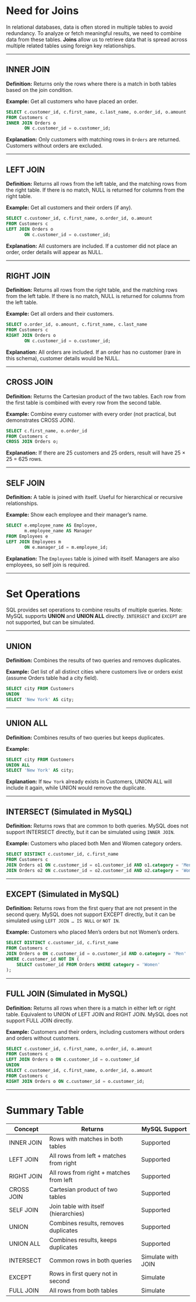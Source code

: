 # Need for Joins

In relational databases, data is often stored in multiple tables to avoid redundancy. To analyze or fetch meaningful results, we need to combine data from these tables. **Joins** allow us to retrieve data that is spread across multiple related tables using foreign key relationships.

---

## INNER JOIN

**Definition:**
Returns only the rows where there is a match in both tables based on the join condition.

**Example:** Get all customers who have placed an order.

```sql
SELECT c.customer_id, c.first_name, c.last_name, o.order_id, o.amount
FROM Customers c
INNER JOIN Orders o
       ON c.customer_id = o.customer_id;
```

**Explanation:**
Only customers with matching rows in `Orders` are returned. Customers without orders are excluded.

---

## LEFT JOIN

**Definition:**
Returns all rows from the left table, and the matching rows from the right table. If there is no match, NULL is returned for columns from the right table.

**Example:** Get all customers and their orders (if any).

```sql
SELECT c.customer_id, c.first_name, o.order_id, o.amount
FROM Customers c
LEFT JOIN Orders o
       ON c.customer_id = o.customer_id;
```

**Explanation:**
All customers are included. If a customer did not place an order, order details will appear as NULL.

---

## RIGHT JOIN

**Definition:**
Returns all rows from the right table, and the matching rows from the left table. If there is no match, NULL is returned for columns from the left table.

**Example:** Get all orders and their customers.

```sql
SELECT o.order_id, o.amount, c.first_name, c.last_name
FROM Customers c
RIGHT JOIN Orders o
       ON c.customer_id = o.customer_id;
```

**Explanation:**
All orders are included. If an order has no customer (rare in this schema), customer details would be NULL.

---

## CROSS JOIN

**Definition:**
Returns the Cartesian product of the two tables. Each row from the first table is combined with every row from the second table.

**Example:** Combine every customer with every order (not practical, but demonstrates CROSS JOIN).

```sql
SELECT c.first_name, o.order_id
FROM Customers c
CROSS JOIN Orders o;
```

**Explanation:**
If there are 25 customers and 25 orders, result will have 25 × 25 = 625 rows.

---

## SELF JOIN

**Definition:**
A table is joined with itself. Useful for hierarchical or recursive relationships.

**Example:** Show each employee and their manager’s name.

```sql
SELECT e.employee_name AS Employee,
       m.employee_name AS Manager
FROM Employees e
LEFT JOIN Employees m
       ON e.manager_id = m.employee_id;
```

**Explanation:**
The `Employees` table is joined with itself. Managers are also employees, so self join is required.

---

# Set Operations

SQL provides set operations to combine results of multiple queries.
Note: MySQL supports **UNION** and **UNION ALL** directly. `INTERSECT` and `EXCEPT` are not supported, but can be simulated.

---

## UNION

**Definition:**
Combines the results of two queries and removes duplicates.

**Example:** Get list of all distinct cities where customers live or orders exist (assume Orders table had a city field).

```sql
SELECT city FROM Customers
UNION
SELECT 'New York' AS city;
```

---

## UNION ALL

**Definition:**
Combines results of two queries but keeps duplicates.

**Example:**

```sql
SELECT city FROM Customers
UNION ALL
SELECT 'New York' AS city;
```

**Explanation:**
If `New York` already exists in Customers, UNION ALL will include it again, while UNION would remove the duplicate.

---

## INTERSECT (Simulated in MySQL)

**Definition:**
Returns rows that are common to both queries.
MySQL does not support INTERSECT directly, but it can be simulated using `INNER JOIN`.

**Example:** Customers who placed both Men and Women category orders.

```sql
SELECT DISTINCT c.customer_id, c.first_name
FROM Customers c
JOIN Orders o1 ON c.customer_id = o1.customer_id AND o1.category = 'Men'
JOIN Orders o2 ON c.customer_id = o2.customer_id AND o2.category = 'Women';
```

---

## EXCEPT (Simulated in MySQL)

**Definition:**
Returns rows from the first query that are not present in the second query.
MySQL does not support EXCEPT directly, but it can be simulated using `LEFT JOIN … IS NULL` or `NOT IN`.

**Example:** Customers who placed Men’s orders but not Women’s orders.

```sql
SELECT DISTINCT c.customer_id, c.first_name
FROM Customers c
JOIN Orders o ON c.customer_id = o.customer_id AND o.category = 'Men'
WHERE c.customer_id NOT IN (
    SELECT customer_id FROM Orders WHERE category = 'Women'
);
```

---

## FULL JOIN (Simulated in MySQL)

**Definition:**
Returns all rows when there is a match in either left or right table. Equivalent to UNION of LEFT JOIN and RIGHT JOIN.
MySQL does not support FULL JOIN directly.

**Example:** Customers and their orders, including customers without orders and orders without customers.

```sql
SELECT c.customer_id, c.first_name, o.order_id, o.amount
FROM Customers c
LEFT JOIN Orders o ON c.customer_id = o.customer_id
UNION
SELECT c.customer_id, c.first_name, o.order_id, o.amount
FROM Customers c
RIGHT JOIN Orders o ON c.customer_id = o.customer_id;
```

---

# Summary Table

| Concept    | Returns                                 | MySQL Support      |
| ---------- | --------------------------------------- | ------------------ |
| INNER JOIN | Rows with matches in both tables        | Supported          |
| LEFT JOIN  | All rows from left + matches from right | Supported          |
| RIGHT JOIN | All rows from right + matches from left | Supported          |
| CROSS JOIN | Cartesian product of two tables         | Supported          |
| SELF JOIN  | Join table with itself (hierarchies)    | Supported          |
| UNION      | Combines results, removes duplicates    | Supported          |
| UNION ALL  | Combines results, keeps duplicates      | Supported          |
| INTERSECT  | Common rows in both queries             | Simulate with JOIN |
| EXCEPT     | Rows in first query not in second       | Simulate           |
| FULL JOIN  | All rows from both tables               | Simulate           |
